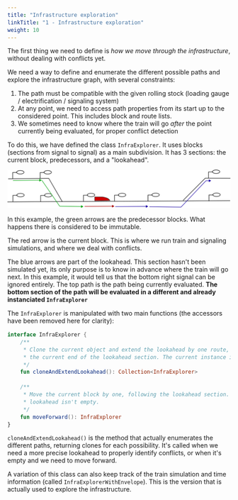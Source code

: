```yaml
---
title: "Infrastructure exploration"
linkTitle: "1 - Infrastructure exploration"
weight: 10
---
```


The first thing we need to define is *how we move through the infrastructure*,
without dealing with conflicts yet.

We need a way to define and enumerate the different possible paths and
explore the infrastructure graph, with several constraints:
1. The path must be compatible with the given rolling stock
   (loading gauge / electrification / signaling system)
2. At any point, we need to access path properties from its start up to the
   considered point. This includes block and route lists.
3. We sometimes need to know where the train will go *after* the
   point currently being evaluated, for proper conflict detection



To do this, we have defined the class `InfraExplorer`. It uses blocks
(sections from signal to signal) as a main subdivision.
It has 3 sections: the current block, predecessors, and a "lookahead".


![InfraExplorer structure](infra_explorer.svg)


In this example, the green arrows are the predecessor blocks.
What happens there is considered to be immutable.

The red arrow is the current block. This is where we run
train and signaling simulations, and where we deal with conflicts.

The blue arrows are part of the lookahead. This section hasn't
been simulated yet, its only purpose is to know in advance
where the train will go next. In this example, it would tell us
that the bottom right signal can be ignored entirely.
The top path is the path being currently evaluated.
**The bottom section of the path will be evaluated in a different
and already instanciated `InfraExplorer`**


The `InfraExplorer` is manipulated with two main functions
(the accessors have been removed here for clarity):

```kotlin
interface InfraExplorer {
    /**
     * Clone the current object and extend the lookahead by one route, for each route starting at
     * the current end of the lookahead section. The current instance is not modified.
     */
    fun cloneAndExtendLookahead(): Collection<InfraExplorer>

    /**
     * Move the current block by one, following the lookahead section. Can only be called when the
     * lookahead isn't empty.
     */
    fun moveForward(): InfraExplorer
}
```

`cloneAndExtendLookahead()` is the method that actually enumerates the
different paths, returning clones for each possibility.
It's called when we need a more precise lookahead to properly identify
conflicts, or when it's empty and we need to move forward.

A variation of this class can also keep track of the train simulation
and time information (called `InfraExplorerWithEnvelope`).
This is the version that is actually used to explore the infrastructure.